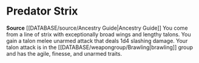 ﻿---
id: '147'
name: Predator Strix
rarity: Common
source: '[[DATABASE/source/Ancestry Guide|Ancestry Guide]]'
type: Heritage

---
# Predator Strix

**Source** [[DATABASE/source/Ancestry Guide|Ancestry Guide]] 
You come from a line of strix with exceptionally broad wings and lengthy talons. You gain a talon melee unarmed attack that deals 1d4 slashing damage. Your talon attack is in the [[DATABASE/weapongroup/Brawling|brawling]] group and has the agile, finesse, and unarmed traits.